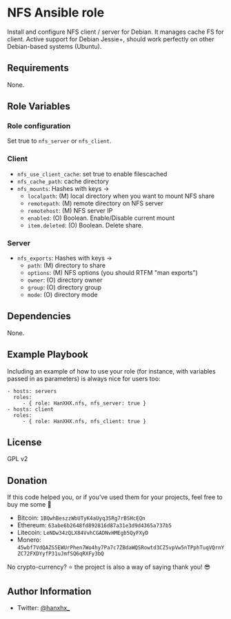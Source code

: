 NFS Ansible role
================

Install and configure NFS client / server for Debian. It manages cache FS for client. Active support for Debian Jessie+, should work perfectly on other Debian-based systems (Ubuntu).

Requirements
------------

None.

Role Variables
--------------

### Role configuration

Set true to `nfs_server` or `nfs_client`.

### Client

- `nfs_use_client_cache`: set true to enable filescached
- `nfs_cache_path`: cache directory
- `nfs_mounts`: Hashes with keys ->
  - `localpath`: (M) local directory when you want to mount NFS share
  - `remotepath`: (M) remote directory on NFS server
  - `remotehost`: (M) NFS server IP
  - `enabled`: (O) Boolean. Enable/Disable current mount
  - `item.deleted`: (O) Boolean. Delete share.

### Server

- `nfs_exports`: Hashes with keys ->
  - `path`: (M) directory to share
  - `options`: (M) NFS options (you should RTFM "man exports")
  - `owner`: (O) directory owner
  - `group`: (O) directory group
  - `mode`: (O) directory mode

Dependencies
------------

None.

Example Playbook
----------------

Including an example of how to use your role (for instance, with variables passed in as parameters) is always nice for users too:

    - hosts: servers
      roles:
         - { role: HanXHX.nfs, nfs_server: true }
    - hosts: client
      roles:
         - { role: HanXHX.nfs, nfs_client: true }

License
-------

GPL v2

Donation
--------

If this code helped you, or if you’ve used them for your projects, feel free to buy me some :beers:

- Bitcoin: `1BQwhBeszzWbUTyK4aUyq3SRg7rBSHcEQn`
- Ethereum: `63abe6b2648fd892816d87a31e3d9d4365a737b5`
- Litecoin: `LeNDw34zQLX84VvhCGADNvHMEgb5QyFXyD`
- Monero: `45wbf7VdQAZS5EWUrPhen7Wo4hy7Pa7c7ZBdaWQSRowtd3CZ5vpVw5nTPphTuqVQrnYZC72FXDYyfP31uJmfSQ6qRXFy3bQ`

No crypto-currency? :star: the project is also a way of saying thank you! :sunglasses:

Author Information
------------------

- Twitter: [@hanxhx_](https://twitter.com/hanxhx_)
